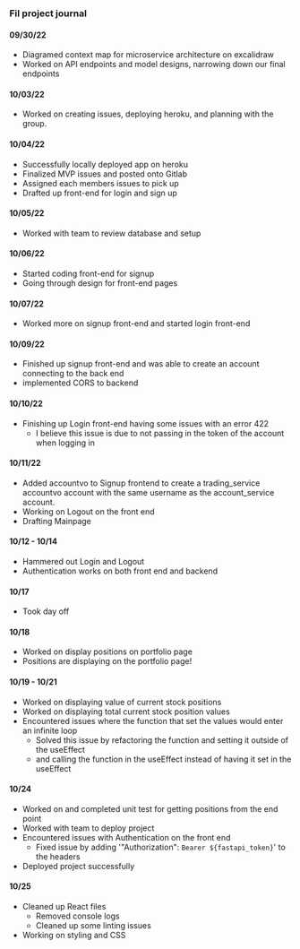 ### Fil project journal

#### 09/30/22
-   Diagramed context map for microservice architecture on excalidraw
- Worked on API endpoints and model designs, narrowing down our final endpoints


#### 10/03/22
- Worked on creating issues, deploying heroku, and planning with the group.

#### 10/04/22
- Successfully locally deployed app on heroku
- Finalized MVP issues and posted onto Gitlab 
- Assigned each members issues to pick up 
- Drafted up front-end for login and sign up

#### 10/05/22
- Worked with team to review database and setup


#### 10/06/22
- Started coding front-end for signup
- Going through design for front-end pages

#### 10/07/22
- Worked more on signup front-end and started login front-end

#### 10/09/22
- Finished up signup front-end and was able to create an account connecting to the back end
- implemented CORS to backend 

#### 10/10/22
- Finishing up Login front-end having some issues with an error 422
  - I believe this issue is due to not passing in the token of the account when logging in

#### 10/11/22
- Added accountvo to Signup frontend to create a trading_service accountvo account  with the same username as the account_service account.
- Working on Logout on the front end
- Drafting Mainpage 


#### 10/12 - 10/14
 - Hammered out Login and Logout
 - Authentication works on both front end and backend

#### 10/17
- Took day off

#### 10/18
- Worked on display positions on portfolio page
- Positions are displaying on the portfolio page!

#### 10/19 - 10/21
- Worked on displaying value of current stock positions
- Worked on displaying total current stock position values
- Encountered issues where the function that set the values would enter an infinite loop
  - Solved this issue by refactoring the function and setting it outside of the useEffect
  - and calling the function in the useEffect instead of having it set in the useEffect

#### 10/24
- Worked on and completed unit test for getting positions from the end point
- Worked with team to deploy project
- Encountered issues with Authentication on the front end
  - Fixed issue by adding '"Authorization": `Bearer ${fastapi_token}`' to the headers
- Deployed project successfully

#### 10/25
- Cleaned up React files
  - Removed console logs
  - Cleaned up some linting issues
- Working on styling and CSS

